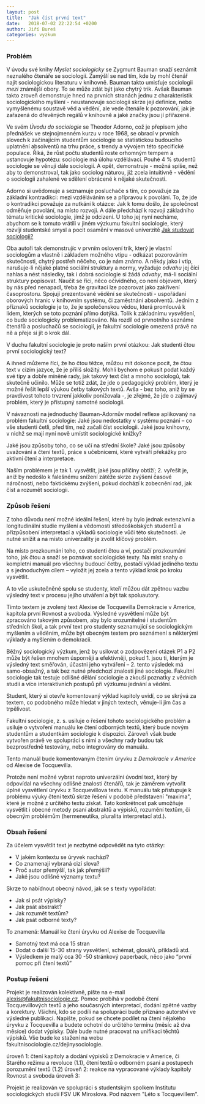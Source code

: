 ```yaml
---
layout: post
title:  "Jak číst první text"
date:   2018-07-02 22:22:54 +0200
author: Jiří Bureš
categories: vyzkum
---
```

### Problém
V úvodu své knihy _Myslet sociologicky_ se Zygmunt Bauman snaží seznámit neznalého čtenáře se sociologií. Zamýšlí se nad tím, kde by mohl čtenář najít sociologickou literaturu v knihovně. Bauman takto umisťuje sociologii _mezi_ známější obory. To se může zdát být jako chytrý trik. Avšak Bauman takto zroveň demonstruje hned na prvních stranách jednu z charakteristik sociologického myšlení - neustanovuje sociologii skrze její definice, nebo vymyšlenému soustavě věd a vědění, ale vede čtenáře k pozorování, jak je zařazená do dřevěných regálů v knihovně a jaké značky jsou jí přiřazené.

Ve svém _Úvodu do sociologie_ se Theodor Adorno, což je přepisem jeho přednášek ve stejnojmenném kurzu v roce 1968, se obrací v prvních slovech k začínajícím studentům sociologie se statistickou budoucího uplatnění absolventů na trhu práce, s trendy a vývojem této specifické populace. Říká, že růst počtu studentů roste orhomným tempem a ustanovuje hypotézu: sociologie má úlohu vzdělávací. Pouhé 4 % studentů sociologie se věnují dále sociologií. A opět, demonstruje - možná spíše, než aby to demonstroval, tak jako sociolog náturou, již zcela intuitivně - vědění o sociologii zahalené ve sdělení obrácené k nějaké skutečnosti.

Adorno si uvědomuje a seznamuje posluchače s tím, co považuje za základní kontradikci: mezi vzděláváním se a přípravou k povolání. To, že jde o kontradikci považuje za nutkání k otázce: Jak k tomu došlo, že společnost odměňuje povolání, na místo rozvoji. A dále předchází k rozvoji základního tématu kritické sociologie, jímž je odcizení. U toho jej nyní necháme, abychom se k tomuto vrátili v jiném výzkumu fakultní sociologie, který rozvíjí studentské smysl a pocit osamění v masové univerzitě [Jak studovat sociologii?](http://fakultnisociologie.cz/vyzkum/2018/05/06/jak-studovat-sociologii.html) 

Oba autoři tak demonstrujíc v prvním oslovení trik, který je vlastní sociologům a vlastně i základem možného vtipu - odkázat pozorováním skutečnosti, chytrý postřeh něčeho, co je nám známo. A někdy jako i vtip, narušuje-li nějaké platné sociální struktury a normy, vyžaduje _odvahu_ jej číci nahlas a nést následky, tak i dobrá sociologie si žádá _odvahy_, má-li sociální struktury popisovat. Naučit se říci, něco očividného, co není objevem, který by nás před nenapadl, třeba že gravitaci lze pozorovat jako zakřivení časoprostoru. Spojují prezentované vědění se skutečností - uspořádaní oborových hranic v knihovním systému, či zaměstnání absolventů. Jedním z příznaků sociologie je to, že je společenskou vědou, která promlouvá k lidem, kterých se toto poznání přímo dotýká. Tolik k základnímu vysvětlení, co bude sociologicky problematizováno. Na rozdíl od prvnotního seznáme čtenářů a posluchačů se sociologií, je fakultní sociologie omezená právě na ně a přeje si jít o krok dál.  

V duchu fakultní sociologie je proto naším první otázkou: Jak studenti čtou první sociologický text? 

A ihned můžeme říci, že ho čtou těžce, můžou mít dokonce pocit, že čtou text v cizím jazyce, že je příliš složitý. Mohli bychom e pokusit podat každý své tipy a dobře míněné rady, jak takový text číst a mnoho sociologů, tak skutečně učinilo. Může se totiž zdát, že jde o pedagogický problém, který je možné řešit lepší výukou četby takových textů. Avša - bez toho, aniž by se pravdivost tohoto trvzrení jakkoliv ponižovala -, je zřejmé, že jde o zajímavý problém, který je přístupný samotné sociologii.  

V návaznosti na jednoduchý Bauman-Adornův model reflexe aplikovaný na problém fakultní sociologie: 
Jaké jsou nedostatky v systému poznání – co vše studenti četli, před tím, než začali číst sociologii. Jaké jsou knihovny, v nichž se mají nyní nově umístit sociologické knížky? 

Jaké jsou způsoby toho, co se učí na střední škole? Jaké jsou způsoby uvažování a čtení textů, práce s učebnicemi, které vytváří překážky pro aktivní čtení a interpretace. 

Naším problémem je tak 1. vysvětlit, jaké jsou příčiny obtíží; 2. vyřešit je, aniž by nedošlo k falešnému snížení zátěže skrze zvýšení časové náročnosti, nebo faktickému zvýšení, pokud dochází k zobecnění rad, jak číst a rozumět sociologii. 

### Způsob řešení

Z toho důvodu není možné ideální řešení, které by bylo jednak extenzivní a longitudinální studie myšlení a vědomostí středoškolských studentů a přizpůsobení interpretací a výkladů sociologie vůči této skutečnosti. Je nutné snížit a na místo univerzality je zvolit klíčový problém.

Na místo prozkoumání toho, co studenti čtou a ví, postačí prozkoumání toho, jak čtou a snaží se poznávat sociologické texty. 
Na míst snahy o kompletní manuál pro všechny budoucí četby, postačí výklad jediného textu a s jednoduchým cílem – vyložit jej zcela a tento výklad krok po kroku vysvětlit.

A to vše uskutečněné spolu se studenty, kteří můžou dát zpětnou vazbu výsledný text v procesu jejího utváření a být tak spoluautory. 

Tímto textem je zvolený text Alexise de Tocquevilla Demokracie v Americe, kapitola první Rovnost a svoboda. Výsledné vysvětlení může být zpracováno takovým způsobem, aby bylo srozumitelné i studentům středních škol, a tak první text pro studenty seznamující se sociologickým myšlením a věděním, může být obecným textem pro seznámení s některými výklady a myšlením o demokracii. 

Běžný sociologický výzkum, jenž by usilovat o zodpovězení otázek P1 a P2 může být řešen mnohem úsporněji a efektivněji, pokud 1. jsou ti, kterým je výsledný text směřován, účastni jeho vytváření – 2. tento výsledek má samo-obsažný, a tak bez nutné předchozí znalosti jiné sociologie. Fakultní sociologie tak testuje odlišné dělání sociologie a zkouší poznatky z vědních studií a více interaktivních postupů při výzkumu jednání a vědění.

Student, který si otevře komentovaný výklad kapitoly uvidí, co se skrývá za textem, co podobného může hledat v jiných textech, věnuje-li jim čas a trpělivost. 


Fakultní sociologie, z. s. usiluje o řešení tohoto sociologického problém a usiluje o vytvoření manuálu ke čtení odborných textů, který bude novým studentům a studentkám sociologie k dispozici. Zároveň však bude vytvořen právě ve spolupráci s nimi a všechny rady budou tak bezprostředně testovány, nebo integrovány do manuálu. 

Tento manuál bude komentovaným čtením úryvku z _Demokracie v Americe_ od Alexise de Tocquevilla. 

Protože není možné vybrat naproto univerzální úvodní text, který by odpovídal na všechny odlišné znalosti čtenářů, tak je záměrem vytvořit úplné vysvětlení úryvku z Tocquevillova textu. K manuálu tak přistupuje k problému výuky čtení textů skrze řešení v podobě představení "maxima", které je možné z určitého textu získat. Tato konkrétnost pak umožňuje vysvětlit i obecné metody psaní abstraktů a výpisků, rozumění textům, či obecným problémům (hermeneutika, pluralita interpretací atd.).


### Obsah řešení 

Za účelem vysvětlit text je nezbytné odpovědět na tyto otázky:
* V jakém kontextu se úryvek nachází?
* Co znamenají vybraná cizí slova? 
* Proč autor přemýšlí, tak jak přemýšlí? 
* Jaké jsou odlišné významy textu?

Skrze to nabídnout obecný návod, jak se s texty vypořádat: 
* Jak si psát výpisky?
* Jak psát abstrakt? 
* Jak rozumět textům?
* Jak psát odborné texty? 

To znamená: Manuál ke čtení úryvku od Alexise de Tocquevilla 
* Samotný text má cca 15 stran 
* Dodat o další 15-30 strany vysvětlení, schémat, glosářů, příkladů atd. 
* Výsledkem je malý cca 30 -50 stránkový paperback, něco jako “první pomoc při čtení textů”

### Postup řešení

Projekt je realizován kolektivně, pište na e-mail alexis@fakultnisociologie.cz. Pomoc probíhá v podobě čtení Tocquevillových textů a jeho současných interpretací, dodání zpětné vazby a korektury. Všichni, kdo se podílí na spolupráci bude přiznáno autorství ve výsledné publikaci. Napište, pokud se chcete podílet na čtení nějakého úryvku z Tocquevilla a budete ochotní do určitého termínu (měsíc až dva měsíce) dodat výpisky. Dále bude nutné pracovat na unifikaci těchtů výpisků. Vše bude ke stažení na webu fakultnisociologie.cz/dejinysociologie. 

úroveň 1: čtení kapitoly a dodání výpisků z Demokracie v Americe, či Starého režimu a revoluce (1.1), čtení textů o odborném psaní a postupech porozumění textů (1.2)
úroveň 2: reakce na vypracované výklady kapitoly Rovnost a svoboda 
úroveň 3: 

Projekt je realizován ve spolupráci s studentským spolkem Institutu sociologických studií FSV UK Miroslova. Pod názvem "Léto s Tocquevillem". 
